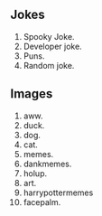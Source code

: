 ## Jokes

1. Spooky Joke.    
2. Developer joke.    
3. Puns.     
4. Random joke.     


## Images 

1. aww.             
2. duck.   
3. dog.    
4. cat.   
5. memes.   
6. dankmemes.   
7. holup.  
8. art.   
9. harrypottermemes                    
10. facepalm.   
